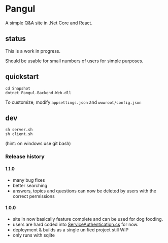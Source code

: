 # Pangul

A simple Q&A site in .Net Core and React.

## status

This is a work in progress.

Should be usable for small numbers of users for simple purposes.

## quickstart

    cd Snapshot
    dotnet Pangul.Backend.Web.dll

To customize, modify `appsettings.json` and `wwwroot/config.json`

## dev

    sh server.sh
    sh client.sh

(hint: on windows use git bash)

### Release history

#### 1.1.0

- many bug fixes
- better searching
- answers, topics and questions can now be deleted by users with the correct permissions

#### 1.0.0

- site in now basically feature complete and can be used for dog fooding.
- users are hard coded into [ServiceAuthentication.cs](https://github.com/shadowmint/pangul/blob/master/Backend/Pangul.Backend.Web/Configuration/Authentication/Identity/ServiceAuthentication.cs) for now.
- deployment & builds as a single unified project still WIP
- only runs with sqlite
